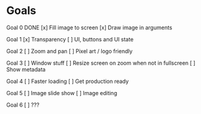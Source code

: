 # Goals

Goal 0 DONE
[x] Fill image to screen
[x] Draw image in arguments

Goal 1
[x] Transparency
[ ] UI, buttons and UI state

Goal 2
[ ] Zoom and pan
[ ] Pixel art / logo friendly

Goal 3
[ ] Window stuff
    [ ] Resize screen on zoom when not in fullscreen
[ ] Show metadata

Goal 4
[ ] Faster loading
[ ] Get production ready

Goal 5
[ ] Image slide show
[ ] Image editing

Goal 6
[ ] ???
